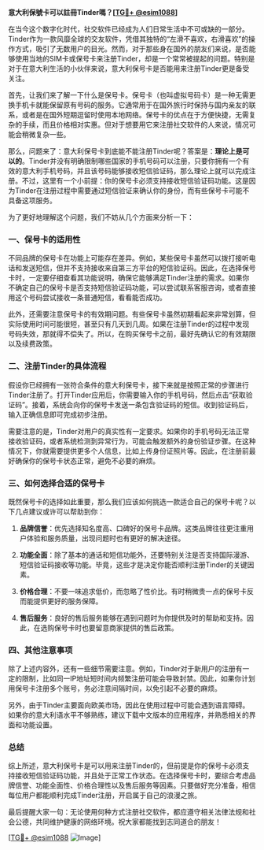**意大利保號卡可以註冊Tinder嗎？[[TG💪+ @esim1088](https://t.me/s/esim1088)]**

在当今这个数字化时代，社交软件已经成为人们日常生活中不可或缺的一部分。Tinder作为一款风靡全球的交友软件，凭借其独特的“左滑不喜欢，右滑喜欢”的操作方式，吸引了无数用户的目光。然而，对于那些身在国外的朋友们来说，是否能够使用当地的SIM卡或保号卡来注册Tinder，却是一个常常被提起的问题。特别是对于在意大利生活的小伙伴来说，意大利保号卡是否能用来注册Tinder更是备受关注。

首先，让我们来了解一下什么是保号卡。保号卡（也叫虚拟号码卡）是一种无需更换手机卡就能保留原有号码的服务。它通常用于在国外旅行时保持与国内亲友的联系，或者是在国外短期逗留时使用本地网络。保号卡的优点在于方便快捷，无需复杂的手续，而且价格相对实惠。但对于想要用它来注册社交软件的人来说，情况可能会稍微复杂一些。

那么，问题来了：意大利保号卡到底能不能注册Tinder呢？答案是：**理论上是可以的**。Tinder并没有明确限制哪些国家的手机号码可以注册，只要你拥有一个有效的意大利手机号码，并且该号码能够接收短信验证码，那么理论上就可以完成注册。不过，这里有一个小前提：你的保号卡必须支持接收短信验证码功能。这是因为Tinder在注册过程中需要通过短信验证来确认你的身份，而有些保号卡可能不具备这项服务。

为了更好地理解这个问题，我们不妨从几个方面来分析一下：

### 一、保号卡的适用性

不同品牌的保号卡在功能上可能存在差异。例如，某些保号卡虽然可以拨打接听电话和发送短信，但并不支持接收来自第三方平台的短信验证码。因此，在选择保号卡时，一定要仔细查看其功能说明，确保它能够满足Tinder注册的需求。如果你不确定自己的保号卡是否支持短信验证码功能，可以尝试联系客服咨询，或者直接用这个号码尝试接收一条普通短信，看看能否成功。

此外，还需要注意保号卡的有效期问题。有些保号卡虽然初期看起来非常划算，但实际使用时间可能很短，甚至只有几天到几周。如果在注册Tinder的过程中发现号码失效，那就得不偿失了。所以，在购买保号卡之前，最好先确认它的有效期限以及续费政策。

### 二、注册Tinder的具体流程

假设你已经拥有一张符合条件的意大利保号卡，接下来就是按照正常的步骤进行Tinder注册了。打开Tinder应用后，你需要输入你的手机号码，然后点击“获取验证码”。接着，系统会向你的保号卡发送一条包含验证码的短信。收到验证码后，输入正确信息即可完成初步注册。

需要注意的是，Tinder对用户的真实性有一定要求。如果你的手机号码无法正常接收验证码，或者系统检测到异常行为，可能会触发额外的身份验证步骤。在这种情况下，你就需要提供更多个人信息，比如上传身份证照片等。因此，在注册前最好确保你的保号卡状态正常，避免不必要的麻烦。

### 三、如何选择合适的保号卡

既然保号卡的选择如此重要，那么我们应该如何挑选一款适合自己的保号卡呢？以下几点建议或许可以帮助到你：

1. **品牌信誉**：优先选择知名度高、口碑好的保号卡品牌。这类品牌往往更注重用户体验和服务质量，出现问题时也有更好的解决途径。
   
2. **功能全面**：除了基本的通话和短信功能外，还要特别关注是否支持国际漫游、短信验证码接收等功能。毕竟，这些才是决定你能否顺利注册Tinder的关键因素。

3. **价格合理**：不要一味追求低价，而忽略了性价比。有时稍微贵一点的保号卡反而能提供更好的服务保障。

4. **售后服务**：良好的售后服务能够在遇到问题时为你提供及时的帮助和支持。因此，在选购保号卡时也要留意商家提供的售后政策。

### 四、其他注意事项

除了上述内容外，还有一些细节需要注意。例如，Tinder对于新用户的注册有一定的限制，比如同一IP地址短时间内频繁注册可能会导致封禁。因此，如果你计划用保号卡注册多个账号，务必注意间隔时间，以免引起不必要的麻烦。

另外，由于Tinder主要面向欧美市场，因此在使用过程中可能会遇到语言障碍。如果你的意大利语水平不够熟练，建议下载中文版本的应用程序，并熟悉相关的界面和功能设置。

### 总结

综上所述，意大利保号卡是可以用来注册Tinder的，但前提是你的保号卡必须支持接收短信验证码功能，并且处于正常工作状态。在选择保号卡时，要综合考虑品牌信誉、功能全面性、价格合理性以及售后服务等因素。只要做好充分准备，相信每位用户都能顺利完成Tinder注册，开启属于自己的浪漫之旅。

最后提醒大家一句：无论使用何种方式注册社交软件，都应遵守相关法律法规和社会公德，共同维护健康的网络环境。祝大家都能找到志同道合的朋友！

[[TG💪+ @esim1088](https://t.me/s/esim1088) ![Image](https://i.postimg.cc/4NQfJmqS/Snipaste-2025-05-13-00-14-12.png)]